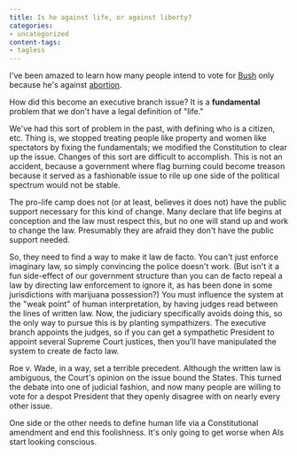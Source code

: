 ```yaml
---
title: Is he against life, or against liberty?
categories:
- uncategorized
content-tags:
- tagless
---
```


I've been amazed to learn how many people intend to vote for [Bush][1] only because he's against [abortion][2].

   [1]: /library/etc/w.html
   [2]: /library/thoughts/abortion.html

How did this become an executive branch issue?  It is a **fundamental** problem that we don't have a legal definition of "life."

We've had this sort of problem in the past, with defining who is a citizen, etc.  Thing is, we stopped treating people like property and women like spectators by fixing the fundamentals; we modified the Constitution to clear up the issue.  Changes of this sort are difficult to accomplish.  This is not an accident, because a government where flag burning could become treason because it served as a fashionable issue to rile up one side of the political spectrum would not be stable.

The pro-life camp does not (or at least, believes it does not) have the public support necessary for this kind of change.  Many declare that life begins at conception and the law must respect this, but no one will stand up and work to change the law.  Presumably they are afraid they don't have the public support needed.

So, they need to find a way to make it law de facto.  You can't just enforce imaginary law, so simply convincing the police doesn't work.  (But isn't it a fun side-effect of our government structure than you can de facto repeal a law by directing law enforcement to ignore it, as has been done in some jurisdictions with marijuana possession?)  You must influence the system at the "weak point" of human interpretation, by having judges read between the lines of written law.  Now, the judiciary specifically avoids doing this, so the only way to pursue this is by planting sympathizers.  The executive branch appoints the judges, so if you can get a sympathetic President to appoint several Supreme Court justices, then you'll have manipulated the system to create de facto law.

Roe v. Wade, in a way, set a terrible precedent.  Although the written law is ambiguous, the Court's opinion on the issue bound the States.  This turned the debate into one of judicial fashion, and now many people are willing to vote for a despot President that they openly disagree with on nearly every other issue.

One side or the other needs to define human life via a Constitutional amendment and end this foolishness.  It's only going to get worse when AIs start looking conscious.
